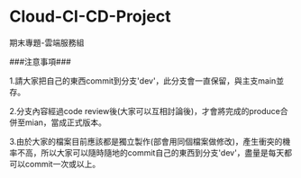 # Cloud-CI-CD-Project
期末專題-雲端服務組

###注意事項###

1.請大家把自己的東西commit到分支'dev'，此分支會一直保留，與主支main並存。

2.分支內容經過code review後(大家可以互相討論後)，才會將完成的produce合併至mian，當成正式版本。

3.由於大家的檔案目前應該都是獨立製作(部會用同個檔案做修改)，產生衝突的機率不高，所以大家可以隨時隨地的commit自己的東西到分支'dev'，盡量是每天都可以commit一次或以上。

